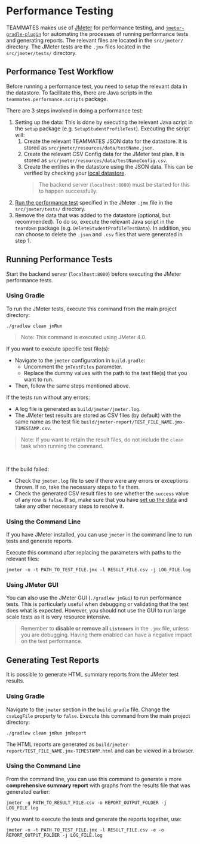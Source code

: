 # Performance Testing

TEAMMATES makes use of [JMeter](https://jmeter.apache.org/) for performance testing, and [`jmeter-gradle-plugin`](https://github.com/jmeter-gradle-plugin/jmeter-gradle-plugin) for automating the processes of running performance tests and generating reports.
The relevant files are located in the `src/jmeter/` directory. The JMeter tests are the `.jmx` files located in the `src/jmeter/tests/` directory.

## Performance Test Workflow

Before running a performance test, you need to setup the relevant data in the datastore. 
To facilitate this, there are Java scripts in the `teammates.performance.scripts` package.

There are 3 steps involved in doing a performance test:

1. Setting up the data: This is done by executing the relevant Java script in the `setup` package (e.g. `SetupStudentProfileTest`).
    Executing the script will:
    1. Create the relevant TEAMMATES JSON data for the datastore. It is stored as `src/jmeter/resources/data/testName.json`.
    1. Create the relevant CSV Config data for the JMeter test plan. It is stored as `src/jmeter/resources/data/testNameConfig.csv`.
    1. Create the entities in the datastore using the JSON data. This can be verified by checking your [local datastore](http://localhost:8080/_ah/admin/datastore).
        > The backend server (`localhost:8080`) must be started for this to happen successfully.
1. [Run the performance test](#running-performance-tests) specified in the JMeter `.jmx` file in the `src/jmeter/tests/` directory.
1. Remove the data that was added to the datastore (optional, but recommended). To do so, execute the relevant Java script in the `teardown` package (e.g. `DeleteStudentProfileTestData`).
   In addition, you can choose to delete the `.json` and `.csv` files that were generated in step 1. 

## Running Performance Tests

Start the backend server (`localhost:8080`) before executing the JMeter performance tests.

### Using Gradle

To run the JMeter tests, execute this command from the main project directory:
```
./gradlew clean jmRun
```

> Note: This command is executed using JMeter 4.0.

If you want to execute specific test file(s):
- Navigate to the `jmeter` configuration in `build.gradle`:
  - Uncomment the `jmTestFiles` parameter.
  - Replace the dummy values with the path to the test file(s) that you want to run.
- Then, follow the same steps mentioned above.

If the tests run without any errors:
- A log file is generated as `build/jmeter/jmeter.log`.
- The JMeter test results are stored as CSV files (by default) with the same name as the test file `build/jmeter-report/TEST_FILE_NAME.jmx-TIMESTAMP.csv`. 

> Note: If you want to retain the result files, do not include the `clean` task when running the command.
<br/>

If the build failed:
- Check the `jmeter.log` file to see if there were any errors or exceptions thrown. If so, take the necessary steps to fix them.
- Check the generated CSV result files to see whether the `success` value of any row is `false`. If so, make sure that you have [set up the data](#performance-test-workflow) and take any other necessary steps to resolve it.

### Using the Command Line

If you have JMeter installed, you can use `jmeter` in the command line to run tests and generate reports.

Execute this command after replacing the parameters with paths to the relevant files:
```
jmeter -n -t PATH_TO_TEST_FILE.jmx -l RESULT_FILE.csv -j LOG_FILE.log
```

### Using JMeter GUI

You can also use the JMeter GUI (`./gradlew jmGui`) to run performance tests. This is particularly useful when debugging or validating that the test does what is expected.
However, you should not use the GUI to run large scale tests as it is very resource intensive.

> Remember to **disable or remove all `Listeners`** in the `.jmx` file, unless you are debugging. Having them enabled can have a negative impact on the test performance.

## Generating Test Reports

It is possible to generate HTML summary reports from the JMeter test results.

### Using Gradle

Navigate to the `jmeter` section in the `build.gradle` file. Change the `csvLogFile` property to `false`.
Execute this command from the main project directory:
```
./gradlew clean jmRun jmReport
```
The HTML reports are generated as `build/jmeter-report/TEST_FILE_NAME.jmx-TIMESTAMP.html` and can be viewed in a browser.

### Using the Command Line

From the command line, you can use this command to generate a more **comprehensive summary report** with graphs from the results file that was generated earlier:
```
jmeter -g PATH_TO_RESULT_FILE.csv -o REPORT_OUTPUT_FOLDER -j LOG_FILE.log
```

If you want to execute the tests and generate the reports together, use:
```
jmeter -n -t PATH_TO_TEST_FILE.jmx -l RESULT_FILE.csv -e -o REPORT_OUTPUT_FOLDER -j LOG_FILE.log
```
